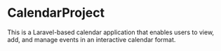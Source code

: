 # CalendarProject
This is a Laravel-based calendar application that enables users to view, add, and manage events in an interactive calendar format.
